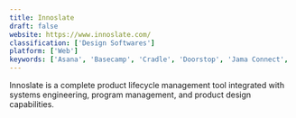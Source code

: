 ```yaml
---
title: Innoslate
draft: false 
website: https://www.innoslate.com/
classification: ['Design Softwares']
platform: ['Web']
keywords: ['Asana', 'Basecamp', 'Cradle', 'Doorstop', 'Jama Connect', 'Jira', 'Modern Requirements Suite4TFS', 'PTC Integrity', 'Polarion', 'Process Street', 'Qualtrics Research Core', 'ReQtest', 'ReqView', 'Requirements Quality Suite', 'SpiraTest', 'TestCenter', 'Traceable Requirement Management', 'Trello', 'iRise', 'rmtoo']
---
```

Innoslate is a complete product lifecycle management tool integrated with systems engineering, program management, and product design capabilities.